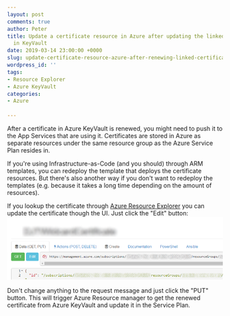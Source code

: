 ```yaml
---
layout: post
comments: true
author: Peter
title: Update a certificate resource in Azure after updating the linked certificate
  in KeyVault
date: 2019-03-14 23:00:00 +0000
slug: update-certificate-resource-azure-after-renewing-linked-certificate-keyvault
wordpress_id: ''
tags:
- Resource Explorer
- Azure KeyVault
categories:
- Azure

---
```

After a certificate in Azure KeyVault is renewed, you might need to push it to the App Services that are using it. Certificates are stored in Azure as separate resources under the same resource group as the Azure Service Plan resides in. 

If you're using Infrastructure-as-Code (and you should) through ARM templates, you can redeploy the template that deploys the certificate resources. But there's also another way if you don't want to redeploy the templates (e.g. because it takes a long time depending on the amount of resources).

If you lookup the certificate through [Azure Resource Explorer](https://resources.azure.com) you can update the certificate though the UI. Just click the "Edit" button:![](/uploads/cert1.png)

Don't change anything to the request message and just click the "PUT" button. This will trigger Azure Resource manager to get the renewed certificate from Azure KeyVault and update it in the Service Plan.